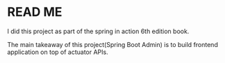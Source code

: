 # READ ME
I did this project as part of the spring in action 6th edition book.

The main takeaway of this project(Spring Boot Admin) is to build frontend application on top of actuator APIs.
